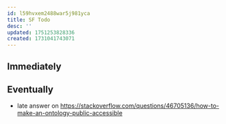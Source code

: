 ```yaml
---
id: l59hvxem2488war5j981yca
title: SF Todo
desc: ''
updated: 1751253828336
created: 1731041743071
---
```


## Immediately


## Eventually

- late answer on https://stackoverflow.com/questions/46705136/how-to-make-an-ontology-public-accessible